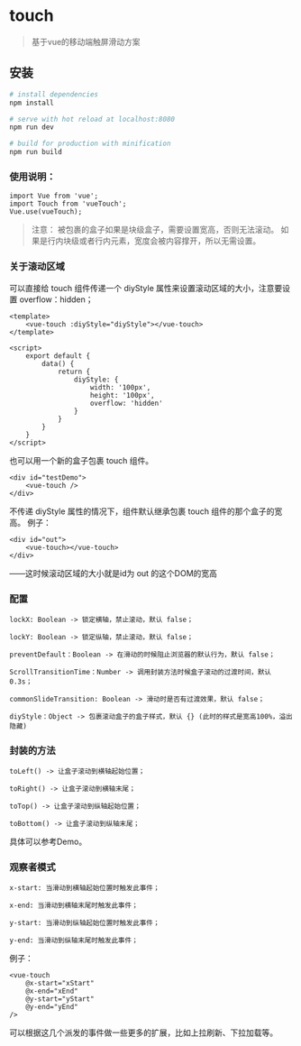 # touch

> 基于vue的移动端触屏滑动方案

## 安装

``` bash
# install dependencies
npm install

# serve with hot reload at localhost:8080
npm run dev

# build for production with minification
npm run build
```

### 使用说明：
```
import Vue from 'vue';
import Touch from 'vueTouch';
Vue.use(vueTouch);

```
> 注意：
    被包裹的盒子如果是块级盒子，需要设置宽高，否则无法滚动。
    如果是行内块级或者行内元素，宽度会被内容撑开，所以无需设置。

### 关于滚动区域
可以直接给 touch 组件传递一个 diyStyle 属性来设置滚动区域的大小，注意要设置 overflow：hidden；
```
<template>
    <vue-touch :diyStyle="diyStyle"></vue-touch>
</template>

<script>
    export default {
        data() {
            return {
                diyStyle: {
                    width: '100px',
                    height: '100px',
                    overflow: 'hidden'
                }
            }
        }
    }
</script>
```
也可以用一个新的盒子包裹 touch 组件。
```
<div id="testDemo">
    <vue-touch />
</div>
```
不传递 diyStyle 属性的情况下，组件默认继承包裹 touch 组件的那个盒子的宽高。
例子：
```
<div id="out">
    <vue-touch></vue-touch>
</div>
```
——这时候滚动区域的大小就是id为 out 的这个DOM的宽高
### 配置
```
lockX: Boolean -> 锁定横轴，禁止滚动，默认 false；

lockY: Boolean -> 锁定纵轴，禁止滚动，默认 false；

preventDefault：Boolean -> 在滑动的时候阻止浏览器的默认行为，默认 false；

ScrollTransitionTime：Number -> 调用封装方法时候盒子滚动的过渡时间，默认 0.3s；

commonSlideTransition: Boolean -> 滑动时是否有过渡效果，默认 false；

diyStyle：Object -> 包裹滚动盒子的盒子样式，默认 {} (此时的样式是宽高100%，溢出隐藏)
```

### 封装的方法
```
toLeft() -> 让盒子滚动到横轴起始位置；

toRight() -> 让盒子滚动到横轴末尾；

toTop() -> 让盒子滚动到纵轴起始位置；

toBottom() -> 让盒子滚动到纵轴末尾；
```
具体可以参考Demo。

### 观察者模式
```
x-start: 当滑动到横轴起始位置时触发此事件；

x-end: 当滑动到横轴末尾时触发此事件；

y-start: 当滑动到纵轴起始位置时触发此事件；

y-end: 当滑动到纵轴末尾时触发此事件；
```
例子：
```
<vue-touch
    @x-start="xStart"
    @x-end="xEnd"
    @y-start="yStart"
    @y-end="yEnd"
/>
```
可以根据这几个派发的事件做一些更多的扩展，比如上拉刷新、下拉加载等。

